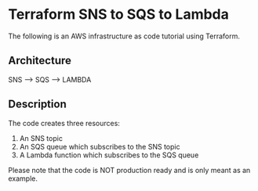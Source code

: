 # Terraform SNS to SQS to Lambda

The following is an AWS infrastructure as code tutorial using Terraform.

## Architecture

SNS --> SQS --> LAMBDA


## Description

The code creates three resources:

1) An SNS topic
2) An SQS queue which subscribes to the SNS topic
3) A Lambda function which subscribes to the SQS queue


Please note that the code is NOT production ready and is only meant as an example.
